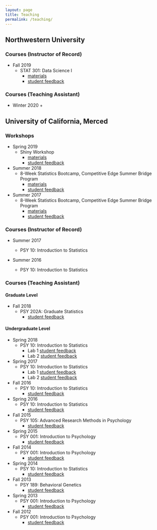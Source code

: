 ```yaml
---
layout: page
title: Teaching
permalink: /teaching/
---
```


## Northwestern University

### Courses (Instructor of Record)

* Fall 2019
  + STAT 301: Data Science I
    - [materials]()
    - [student feedback]()

### Courses (Teaching Assistant)

* Winter 2020
  + 

## University of California, Merced

### Workshops

* Spring 2019
  + Shiny Workshop
    - [materials](https://osf.io/69j37/)
    - [student feedback](/Shiny_Workshop_2019.csv)
* Summer 2018
  + 8-Week Statistics Bootcamp, Competitive Edge Summer Bridge Program
    - [materials](https://ucmerced.box.com/v/ucmstatsworkshop2018)
    - [student feedback](/Summer_Bridge_2017.pdf)
* Summer 2017
  + 8-Week Statistics Bootcamp, Competitive Edge Summer Bridge Program
    - [materials](https://ucmerced.app.box.com/v/ucmstatsworkshop)
    - [student feedback](/Summer_Bridge_2018.pdf)

### Courses (Instructor of Record)

* Summer 2017
  + PSY 10: Introduction to Statistics
  
* Summer 2016
  + PSY 10: Introduction to Statistics

### Courses (Teaching Assistant)

#### Graduate Level

* Fall 2018
  + PSY 202A: Graduate Statistics
    - [student feedback]()

#### Undergraduate Level

* Spring 2018
  + PSY 10: Introduction to Statistics
    - Lab 1 [student feedback]()
    - Lab 2 [student feedback]()
* Spring 2017
  + PSY 10: Introduction to Statistics
    - Lab 1 [student feedback]()
    - Lab 2 [student feedback]()
* Fall 2016
  + PSY 10: Introduction to Statistics
    - [student feedback]()
* Spring 2016
  + PSY 10: Introduction to Statistics
    - [student feedback]()
* Fall 2015
  + PSY 105: Advanced Research Methods in Psychology
    - [student feedback]()
* Spring 2015
  + PSY 001: Introduction to Psychology
    - [student feedback]()
* Fall 2014
  + PSY 001: Introduction to Psychology
    - [student feedback]()
* Spring 2014
  + PSY 10: Introduction to Statistics
    - [student feedback]()
* Fall 2013
  + PSY 189: Behavioral Genetics
    - [student feedback]()
* Spring 2013
  + PSY 001: Introduction to Psychology
    - [student feedback]()
* Fall 2012
  + PSY 001: Introduction to Psychology
    - [student feedback]()
